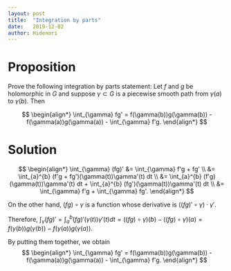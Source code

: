 ```yaml
---
layout: post
title:  "Integration by parts"
date:   2019-12-02
author: Hidenori
---
```


# Proposition
Prove the following integration by parts statement:
Let $f$ and $g$ be holomorphic in $G$ and suppose $\gamma \subset G$ is a piecewise smooth path from $\gamma(a)$ to $\gamma(b)$.
Then

$$
\begin{align*}
  \int_{\gamma} fg' = f(\gamma(b))g(\gamma(b)) - f(\gamma(a))g(\gamma(a)) - \int_{\gamma} f'g.
\end{align*}
$$

# Solution

$$
\begin{align*}
  \int_{\gamma} (fg)'
    &= \int_{\gamma} f'g + fg' \\
    &= \int_{a}^{b} (f'g + fg')(\gamma(t))\gamma'(t) dt \\
    &= \int_{a}^{b} (f'g)(\gamma(t))\gamma'(t) dt + \int_{a}^{b} (fg')(\gamma(t))\gamma'(t) dt \\
    &= \int_{\gamma} f'g + \int_{\gamma} fg'.
\end{align*}
$$

On the other hand, $(fg) \circ \gamma$ is a function whose derivative is $((fg)' \circ \gamma) \cdot \gamma'$.

Therefore, $\int_{\gamma} (fg)' = \int_{a}^{b} (fg)'(\gamma(t))\gamma'(t) dt = ((fg) \circ \gamma)(b) - ((fg) \circ \gamma)(a) = f(\gamma(b))g(\gamma(b)) - f(\gamma(a))g(\gamma(a))$.

By putting them together, we obtain
$$
\begin{align*}
  \int_{\gamma} fg' = f(\gamma(b))g(\gamma(b)) - f(\gamma(a))g(\gamma(a)) - \int_{\gamma} f'g.
\end{align*}
$$
